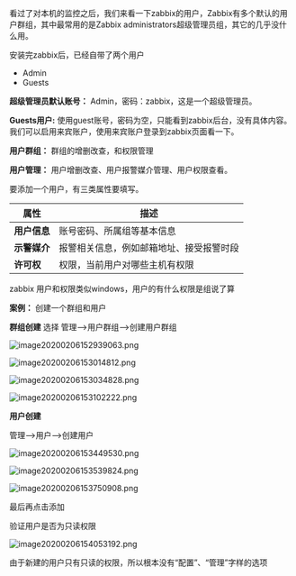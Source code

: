 看过了对本机的监控之后，我们来看一下zabbix的用户，Zabbix有多个默认的用户群组，其中最常用的是Zabbix administrators超级管理员组，其它的几乎没什么用。

安装完zabbix后，已经自带了两个用户

- Admin
- Guests

**超级管理员默认账号：** Admin，密码：zabbix，这是一个超级管理员。

**Guests用户:** 使用guest账号，密码为空，只能看到zabbix后台，没有具体内容。我们可以启用来宾账户，使用来宾账户登录到zabbix页面看一下。

**用户群组：** 群组的增删改查，和权限管理

**用户管理：** 用户增删改查、用户报警媒介管理、用户权限查看。

要添加一个用户，有三类属性要填写。

| 属性         | 描述                                     |
| ------------ | ---------------------------------------- |
| **用户信息** | 账号密码、所属组等基本信息               |
| **示警媒介** | 报警相关信息，例如邮箱地址、接受报警时段 |
| **许可权**   | 权限，当前用户对哪些主机有权限           |

zabbix 用户和权限类似windows，用户的有什么权限是组说了算

**案例：** 创建一个群组和用户

**群组创建**
选择 管理–>用户群组–>创建用户群组

![image20200206152939063.png](https://www.zutuanxue.com:8000/static/media/images/2020/10/24/1603529646527.png)

![image20200206153014812.png](https://www.zutuanxue.com:8000/static/media/images/2020/10/24/1603529662642.png)

![image20200206153034828.png](https://www.zutuanxue.com:8000/static/media/images/2020/10/24/1603529674722.png)

![image20200206153102222.png](https://www.zutuanxue.com:8000/static/media/images/2020/10/24/1603529685233.png)

**用户创建**

管理–>用户–>创建用户

![image20200206153449530.png](https://www.zutuanxue.com:8000/static/media/images/2020/10/24/1603529748943.png)

![image20200206153539824.png](https://www.zutuanxue.com:8000/static/media/images/2020/10/24/1603529760946.png)

![image20200206153750908.png](https://www.zutuanxue.com:8000/static/media/images/2020/10/24/1603529772009.png)

最后再点击添加

验证用户是否为只读权限

![image20200206154053192.png](https://www.zutuanxue.com:8000/static/media/images/2020/10/24/1603529783971.png)

由于新建的用户只有只读的权限，所以根本没有“配置”、“管理”字样的选项